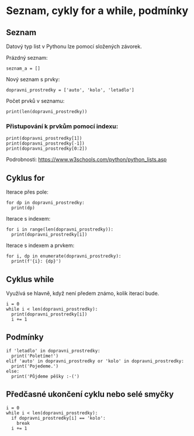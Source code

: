# Seznam, cykly for a while, podmínky

## Seznam

Datový typ list v Pythonu lze pomocí složených závorek.

Prázdný seznam:

```
seznam_a = [] 
```

Nový seznam s prvky:

```
dopravni_prostredky = ['auto', 'kolo', 'letadlo']
```

Počet prvků v seznamu:
```
print(len(dopravni_prostredky))
```

### Přistupování k prvkům pomocí indexu:
```
print(dopravni_prostredky[1])
print(dopravni_prostredky[-1])
print(dopravni_prostredky[0:2])
```

Podrobnosti: https://www.w3schools.com/python/python_lists.asp

## Cyklus for

Iterace přes pole:
```
for dp in dopravni_prostredky:
  print(dp)
```
Iterace s indexem:
```
for i in range(len(dopravni_prostredky)):
  print(dopravni_prostredky[i])
```

Iterace s indexem a prvkem:
```
for i, dp in enumerate(dopravni_prostredky):
  print(f'{i}: {dp}')
```

## Cyklus while

Využívá se hlavně, když není předem známo, kolik iterací bude.
```
i = 0
while i < len(dopravni_prostredky):
  print(dopravni_prostredky[i])
  i += 1
```

## Podmínky
```
if 'letadlo' in dopravni_prostredky:
  print('Poletíme!')
elif 'auto' in dopravni_prostredky or 'kolo' in dopravni_prostredky:
  print('Pojedeme.')
else:
  print('Půjdeme pěšky :-(')
```

## Předčasné ukončení cyklu nebo selé smyčky

```
i = 0
while i < len(dopravni_prostredky):
  if dopravni_prostredky[i] == 'kolo':
    break
  i += 1
```
